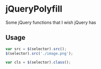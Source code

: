 # jQueryPolyfill
Some jQuery functions that I wish jQuery has

## Usage
```js
var src = $(selector).src();
$(selector).src('./image.png');
```

```js
var cls = $(selector).class();
```

##